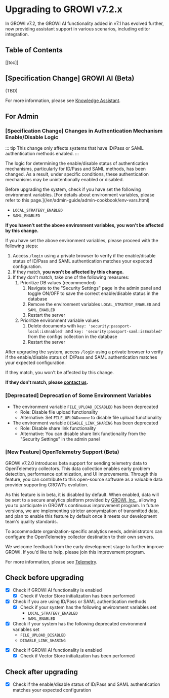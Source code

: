 # Upgrading to GROWI v7.2.x

In GROWI v7.2, the GROWI AI functionality added in v7.1 has evolved further, now providing assistant support in various scenarios, including editor integration.


## Table of Contents

[[toc]]


## [Specification Change] GROWI AI (Beta)

(TBD)

For more information, please see [Knowledge Assistant](/en/guide/features/ai-knowledge-assistant.html).



## For Admin

### [Specification Change] Changes in Authentication Mechanism Enable/Disable Logic

::: tip
This change only affects systems that have ID/Pass or SAML authentication methods enabled.
:::

The logic for determining the enable/disable status of authentication mechanisms, particularly for ID/Pass and SAML methods, has been changed.
As a result, under specific conditions, these authentication mechanisms may be unintentionally enabled or disabled.

<ContextualBlock context="docs-growi-org">
Before upgrading the system, check if you have set the following environment variables. [For details about environment variables, please refer to this page.](/en/admin-guide/admin-cookbook/env-vars.html)

- `LOCAL_STRATEGY_ENABLED`
- `SAML_ENABLED`

**If you haven't set the above environment variables, you won't be affected by this change.**

If you have set the above environment variables, please proceed with the following steps:

1. Access `/login` using a private browser to verify if the enable/disable status of ID/Pass and SAML authentication matches your expected configuration.
1. If they match, **you won't be affected by this change.**
1. If they don't match, take one of the following measures:
    1. Prioritize DB values (recommended)
        1. Navigate to the "Security Settings" page in the admin panel and toggle ON/OFF to save the correct enable/disable status in the database
        1. Remove the environment variables `LOCAL_STRATEGY_ENABLED` and `SAML_ENABLED`
        1. Restart the server
    1. Prioritize environment variable values
        1. Delete documents with `key: 'security:passport-local:isEnabled'` and `key: 'security:passport-saml:isEnabled'` from the configs collection in the database
        1. Restart the server

</ContextualBlock>

<ContextualBlock context="help-growi-cloud">

After upgrading the system, access `/login` using a private browser to verify if the enable/disable status of ID/Pass and SAML authentication matches your expected configuration.

If they match, you won't be affected by this change.

**If they don't match, please [contact us](https://growi.cloud/contact).**

</ContextualBlock>


<ContextualBlock context="docs-growi-org">

### [Deprecated] Deprecation of Some Environment Variables

- The environment variable `FILE_UPLOAD_DISABLED` has been deprecated
  - Role: Disable file upload functionality
  - Alternative: Set `FILE_UPLOAD=none` to disable file upload functionality
- The environment variable `DISABLE_LINK_SHARING` has been deprecated
  - Role: Disable share link functionality
  - Alternative: You can disable share link functionality from the "Security Settings" in the admin panel

</ContextualBlock>


<ContextualBlock context="docs-growi-org">

### [New Feature] OpenTelemetry Support (Beta)

GROWI v7.2.0 introduces beta support for sending telemetry data to OpenTelemetry collectors.
This data collection enables early problem detection, performance optimization, and UI improvements.
Through this feature, you can contribute to this open-source software as a valuable data provider supporting GROWI's evolution.

As this feature is in beta, it is disabled by default.
When enabled, data will be sent to a secure analytics platform provided by [GROWI, Inc.](https://growi.co.jp),
allowing you to participate in GROWI's continuous improvement program.
In future versions, we are implementing stricter anonymization of transmitted data,
and plan to enable this feature by default once it meets our development team's quality standards.

To accommodate organization-specific analytics needs, administrators can configure the OpenTelemetry collector destination to their own servers.

We welcome feedback from the early development stage to further improve GROWI. If you'd like to help, please join this improvement program.

For more information, please see [Telemetry](/en/admin-guide/telemetry.html).

</ContextualBlock>




## Check before upgrading

<ContextualBlock context="docs-growi-org">

- [x] Check if GROWI AI functionality is enabled
  - [x] Check if Vector Store initialization has been performed
- [x] Check if you are using ID/Pass or SAML authentication methods
  - [x] Check if your system has the following environment variables set
    - `LOCAL_STRATEGY_ENABLED`
    - `SAML_ENABLED`
- [x] Check if your system has the following deprecated environment variables set
  - `FILE_UPLOAD_DISABLED`
  - `DISABLE_LINK_SHARING`

</ContextualBlock>

<ContextualBlock context="help-growi-cloud">

- [x] Check if GROWI AI functionality is enabled
  - [x] Check if Vector Store initialization has been performed

</ContextualBlock>

<ContextualBlock context="help-growi-cloud">

## Check after upgrading

- [x] Check if the enable/disable status of ID/Pass and SAML authentication matches your expected configuration

</ContextualBlock>


